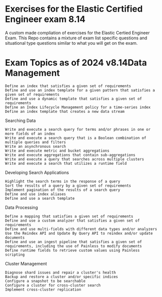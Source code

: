 # Exercises for the Elastic Certified Engineer exam 8.14
A custom made compliation of exercises for the Elastic Certied Engineer Exam. This Repo contains a mixture of exam list specific questions and situational type questions similar to what you will get on the exam. 


# Exam Topics as of 2024 v8.14Data Management

    Define an index that satisfies a given set of requirements
    Define and use an index template for a given pattern that satisfies a given set of requirements
    Define and use a dynamic template that satisfies a given set of requirements
    Define an Index Lifecycle Management policy for a time-series index
    Define an index template that creates a new data stream

Searching Data

    Write and execute a search query for terms and/or phrases in one or more fields of an index
    Write and execute a search query that is a Boolean combination of multiple queries and filters
    Write an asynchronous search
    Write and execute metric and bucket aggregations
    Write and execute aggregations that contain sub-aggregations
    Write and execute a query that searches across multiple clusters
    Write and execute a search that utilizes a runtime field

Developing Search Applications

    Highlight the search terms in the response of a query
    Sort the results of a query by a given set of requirements
    Implement pagination of the results of a search query
    Define and use index aliases
    Define and use a search template

Data Processing

    Define a mapping that satisfies a given set of requirements
    Define and use a custom analyzer that satisfies a given set of requirements
    Define and use multi-fields with different data types and/or analyzers
    Use the Reindex API and Update By Query API to reindex and/or update documents
    Define and use an ingest pipeline that satisfies a given set of requirements, including the use of Painless to modify documents
    Define runtime fields to retrieve custom values using Painless scripting

Cluster Management

    Diagnose shard issues and repair a cluster's health
    Backup and restore a cluster and/or specific indices
    Configure a snapshot to be searchable
    Configure a cluster for cross-cluster search
    Implement cross-cluster replication
